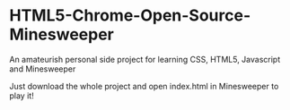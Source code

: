 # HTML5-Chrome-Open-Source-Minesweeper
An amateurish personal side project for learning CSS, HTML5, Javascript and Minesweeper

Just download the whole project and open index.html in Minesweeper to play it!
